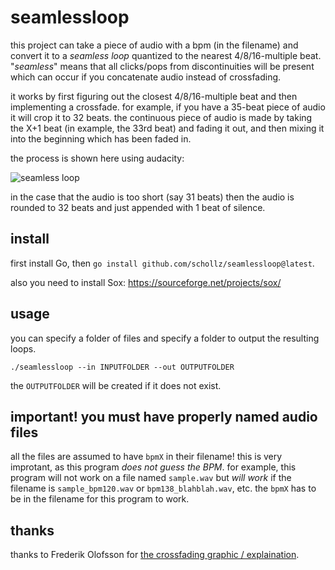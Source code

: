 # seamlessloop

this project can take a piece of audio with a bpm (in the filename) and convert it to a *seamless loop* quantized to the nearest 4/8/16-multiple beat. "*seamless*" means that all clicks/pops from discontinuities will be present which can occur if you concatenate audio instead of crossfading.

it works by first figuring out the closest 4/8/16-multiple beat and then implementing a crossfade. for example, if you have a 35-beat piece of audio it will crop it to 32 beats. the continuous piece of audio is made by taking the X+1 beat (in example, the 33rd beat) and fading it out, and then mixing it into the beginning which has been faded in.

the process is shown here using audacity:

![seamless loop](https://user-images.githubusercontent.com/6550035/177219531-2efca0a8-07c7-4055-8fd0-b9b66060799a.gif)

in the case that the audio is too short (say 31 beats) then the audio is rounded to 32 beats and just appended with 1 beat of silence.

## install

first install Go, then `go install github.com/schollz/seamlessloop@latest`.

also you need to install Sox: https://sourceforge.net/projects/sox/

## usage

you can specify a folder of files and specify a folder to output the resulting loops.

```
./seamlessloop --in INPUTFOLDER --out OUTPUTFOLDER
```

the `OUTPUTFOLDER` will be created if it does not exist.


## important! you must have properly named audio files

all the files are assumed to have `bpmX` in their filename! this is very improtant, as this program *does not guess the BPM*. for example, this program will not work on a file named `sample.wav` but *will work* if the filename is `sample_bpm120.wav` or `bpm138_blahblah.wav`, etc. the `bpmX` has to be in the filename for this program to work.


## thanks

thanks to Frederik Olofsson for [the crossfading graphic / explaination](https://fredrikolofsson.com/f0blog/buffer-xfader/).